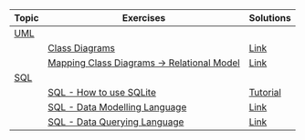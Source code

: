 | **Topic**  | Exercises                                                    | Solutions                                                 |
| ---------- | ------------------------------------------------------------ | --------------------------------------------------------- |
| <u>UML</u> |                                                              |                                                           |
|            | [Class Diagrams](/teaching/exercises/uml/class/)             | [Link](/teaching/solutions/uml/class/)                    |
|            | [Mapping Class Diagrams &rarr; Relational Model](/teaching/exercises/uml/conversion_to_relational/) | [Link](/teaching/solutions/uml/conversion_to_relational/) |
| <u>SQL</u> |                                                              |                                                           |
|            | [SQL - How to use SQLite](/teaching/exercises/sql/sqlite/)                     | [Tutorial](/teaching/exercises/sql/sqlite/)               |
|            | [SQL - Data Modelling Language](/teaching/solutions/uml/conversion_to_relational/)                                | [Link](/teaching/solutions/sql/ddl/)                                                      |
|            | [SQL - Data Querying Language](/teaching/exercises/sql/dql/)                                | [Link](/teaching/exercises/sql/dql/)                                                      |
